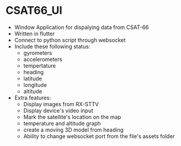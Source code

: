 # CSAT66_UI

- Window Application for dispalying data from CSAT-66
- Written in flutter
- Connect to python script through websocket
- Include these following status:
  - gyrometers
  - accelerometers
  - tempertature
  - heading
  - latitude
  - longitude
  - altitude
- Extra features:
  - Display images from RX-STTV
  - Display device's video input
  - Mark the satellite's location on the map
  - temperature and altitude graph
  - create a moving 3D model from heading
  - Ability to change websocket port from the file's assets folder
